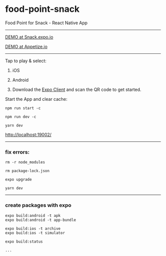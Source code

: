 # food-point-snack
Food Point for Snack - React Native App

------------------

[DEMO at Snack.expo.io](https://snack.expo.io/@webdevelop/food-points---oslo-(norway))


[DEMO at Appetize.io](https://appetize.io/app/h3beptqp3eh0cmumn60q7ve5br?device=nexus5&scale=75&orientation=portrait&osVersion=8.1)

------------------

Tap to play & select:

1) iOS

2) Android

3) Download the [Expo Client](https://expo.io/client) and scan the QR code to get started.


Start the App and clear cache:
```
npm run start -c

npm run dev -c

yarn dev

```


[http://localhost:19002/](http://localhost:19002/)

--------------------

### fix errors:

``` 
rm -r node_modules

rm package-lock.json

expo upgrade

yarn dev
```

--------------------


### create packages with expo


``` 
expo build:android -t apk
expo build:android -t app-bundle
```

``` 
expo build:ios -t archive
expo build:ios -t simulator
```

``` 
expo build:status

...
